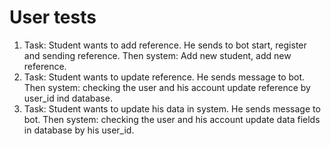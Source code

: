 
# User tests
1. Task: Student wants to add reference. He sends to bot start, register and sending reference. Then system: Add new student, add new reference.
2. Task: Student wants to update reference. He sends message to bot. Then system: checking the user and his account update reference by user_id ind database.
3. Task: Student wants to update his data in system. He sends message to bot. Then system: checking the user and his account update data fields in database by his user_id.